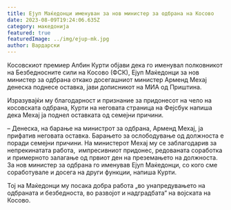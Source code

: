 ```yaml
---
title: Ејуп Маќедонци именуван за нов министер за одбрана на Косово
date: 2023-08-09T19:24:06.635Z
category: македонија
featured: true
featuredImage: ../img/ejup-mk.jpg
author: Вардарски
---
```

<!--StartFragment-->

Косовскиот премиер Албин Курти објави дека го именувал полковникот на Безбедносните сили на Косово (ФСК), Ејуп Маќедонци за нов министер за одбрана откако досегашниот министер Арменд Мехај денеска поднесе оставка, јави дописникот на МИА од Приштина.

Изразувајќи му благодарност и признание за придонесот на чело на косовската одбрана, Курти на неговата страница на Фејсбук напиша дека Мехај ја поднел оставката од семејни причини.

– Денеска, на барање на министрот за одбрана, Арменд Мехај, ја прифатив неговата оставка. Барањето за ослободување од должноста е поради семејни причини. На министерот Мехај му се заблагодарив за непрекинатата работа,  импресивниот придонес, редованата соработка и примерното залагање од првиот ден на преземањето на должноста. За нов министер за одбрана го именував Ејуп Маќедонци, со кого сме соработувале и досега на други функции, напиша Курти.

Тој на Маќедонци му посака добра работа „во унапредувањето на одбраната и безбедноста, во развојот и надградбата“ на војската на Косово.

<!--EndFragment-->